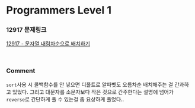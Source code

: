 # Programmers Level 1

### 12917 문제링크

[12917 - 문자열 내림차순으로 배치하기](https://school.programmers.co.kr/learn/courses/30/lessons/12917)

<br>

### Comment

`sort`사용 시 콜백함수를 안 넣으면 디폴트로 알파벳도 오름차순 배치해주는 걸 간과하고 있었다.
그리고 대문자를 소문자보다 작은 것으로 간주한다는 설명에 넘어가 `reverse`로 간단하게 풀 수 있는걸 좀 요상하게 풀었다..
